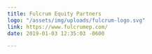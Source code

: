 ```yaml
---
title: Fulcrum Equity Partners
logo: "/assets/img/uploads/fulcrum-logo.svg"
link: https://www.fulcrumep.com/
date: 2019-01-03 12:35:03 -0600

---
```

